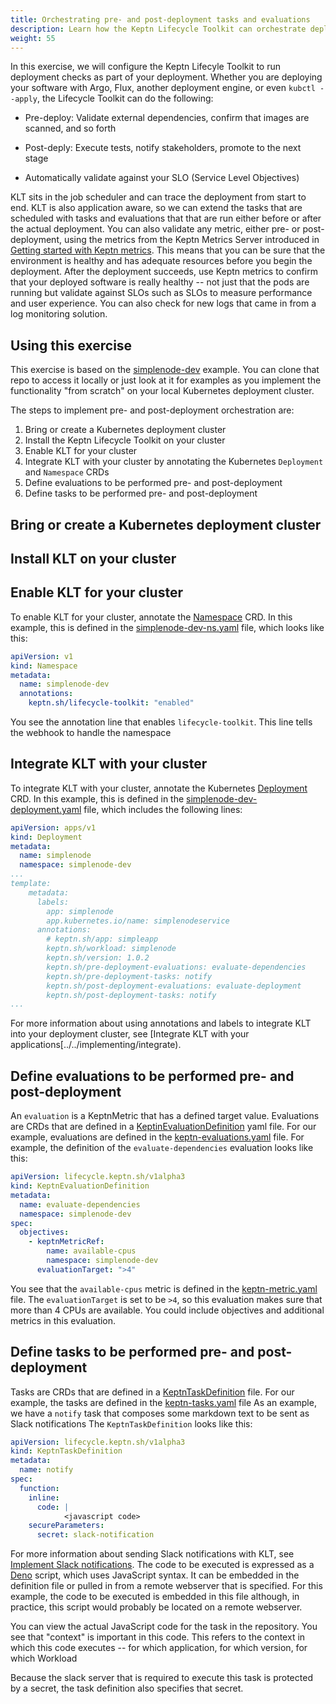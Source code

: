 ```yaml
---
title: Orchestrating pre- and post-deployment tasks and evaluations
description: Learn how the Keptn Lifecycle Toolkit can orchestrate deployment checks.
weight: 55
---
```


In this exercise, we will configure the Keptn Lifecyle Toolkit
to run deployment checks as part of your deployment.
Whether you are deploying your software with
Argo, Flux, another deployment engine, or even `kubctl --apply`,
the Lifecycle Toolkit can do the following:

* Pre-deploy: Validate external dependencies,
  confirm that images are scanned, and so forth

* Post-deply: Execute tests, notify stakeholders,
  promote to the next stage

* Automatically validate against your SLO (Service Level Objectives)


KLT sits in the job scheduler and can trace the deployment
from start to end.
KLT is also application aware,
so we can extend the tasks that are scheduled
with tasks and evaluations that
that are run either before or after the actual deployment.
You can also validate any metric,
either pre- or post-deployment,
using the metrics from the Keptn Metrics Server introduced in
[Getting started with Keptn metrics](../metrics).
This means that you can be sure that the environment is healthy
and has adequate resources before you begin the deployment.
After the deployment succeeds,
use Keptn metrics to confirm that your deployed software is really healthy --
not just that the pods are running but validate against SLOs
such as SLOs to measure performance and user experience.
You can also check for new logs that came in from a log monitoring solution.

## Using this exercise

This exercise is based on the
[simplenode-dev](https://github.com/keptn-sandbox/klt-on-k3s-with-argocd)
example.
You can clone that repo to access it locally
or just look at it for examples
as you implement the functionality "from scratch"
on your local Kubernetes deployment cluster.

The steps to implement pre- and post-deployment orchestration are:

1. Bring or create a Kubernetes deployment cluster
1. Install the Keptn Lifecycle Toolkit on your cluster
1. Enable KLT for your cluster
1. Integrate KLT with your cluster by annotating
   the Kubernetes `Deployment` and `Namespace` CRDs
1. Define evaluations to be performed pre- and post-deployment
1. Define tasks to be performed pre- and post-deployment

## Bring or create a Kubernetes deployment cluster

## Install KLT on your cluster

## Enable KLT for your cluster

To enable KLT for your cluster, annotate the
[Namespace](https://kubernetes.io/docs/concepts/overview/working-with-objects/namespaces/)
CRD.
In this example, this is defined in the
[simplenode-dev-ns.yaml](https://github.com/keptn-sandbox/klt-on-k3s-with-argocd/blob/main/simplenode-dev/simplenode-dev-ns.yaml)
file, which looks like this:

```yaml
apiVersion: v1
kind: Namespace
metadata:
  name: simplenode-dev
  annotations:
    keptn.sh/lifecycle-toolkit: "enabled"
```

You see the annotation line that enables `lifecycle-toolkit`.
This line tells the webhook to handle the namespace

## Integrate KLT with your cluster

To integrate KLT with your cluster, annotate the Kubernetes
[Deployment](https://kubernetes.io/docs/concepts/workloads/controllers/deployment/)
CRD.
In this example, this is defined in the
[simplenode-dev-deployment.yaml](https://github.com/keptn-sandbox/klt-on-k3s-with-argocd/blob/main/simplenode-dev/simplenode-dev-deployment.yaml)
file, which includes the following lines:

```yaml
apiVersion: apps/v1
kind: Deployment
metadata:
  name: simplenode
  namespace: simplenode-dev
...
template:
    metadata:
      labels:
        app: simplenode
        app.kubernetes.io/name: simplenodeservice
      annotations:
        # keptn.sh/app: simpleapp
        keptn.sh/workload: simplenode
        keptn.sh/version: 1.0.2
        keptn.sh/pre-deployment-evaluations: evaluate-dependencies
        keptn.sh/pre-deployment-tasks: notify
        keptn.sh/post-deployment-evaluations: evaluate-deployment
        keptn.sh/post-deployment-tasks: notify
...
```

For more information about using annotations and labels
to integrate KLT into your deployment cluster, see
[Integrate KLT with your applications[../../implementing/integrate).

## Define evaluations to be performed pre- and post-deployment

An `evaluation` is a KeptnMetric that has a defined target value.
Evaluations are CRDs that are defined in a
[KeptinEvaluationDefinition](../../yaml-crd-ref/evaluationdefinition.md)
yaml file.
For our example, evaluations are defined in the
[keptn-evaluations.yaml](https://github.com/keptn-sandbox/klt-on-k3s-with-argocd/blob/main/simplenode-dev/keptn-evaluations.yaml) file.
For example, the definition of the `evaluate-dependencies` evaluation
looks like this:

```yaml
apiVersion: lifecycle.keptn.sh/v1alpha3
kind: KeptnEvaluationDefinition
metadata:
  name: evaluate-dependencies
  namespace: simplenode-dev
spec:
  objectives:
    - keptnMetricRef:
        name: available-cpus
        namespace: simplenode-dev
      evaluationTarget: ">4"
```

You see that the `available-cpus` metric is defined in the
[keptn-metric.yaml](https://github.com/keptn-sandbox/klt-on-k3s-with-argocd/blob/main/simplenode-dev/keptn-metric.yaml)
file.
The `evaluationTarget` is set to be `>4`,
so this evaluation makes sure that more than 4 CPUs are available.
You could include objectives and additional metrics in this evaluation.

## Define tasks to be performed pre- and post-deployment

Tasks are CRDs that are defined in a
[KeptnTaskDefinition](../../yaml-crd-ref/taskdefinition.md)
file.
For our example, the tasks are defined in the
[keptn-tasks.yaml](https://github.com/keptn-sandbox/klt-on-k3s-with-argocd/blob/main/simplenode-dev/keptn-tasks.yaml)
file
As an example,
we have a `notify` task that composes some markdown text
to be sent as Slack notifications
The `KeptnTaskDefinition` looks like this:

```yaml
apiVersion: lifecycle.keptn.sh/v1alpha3
kind: KeptnTaskDefinition
metadata:
  name: notify
spec:
  function:
    inline:
      code: | 
            <javascript code>
    secureParameters:
      secret: slack-notification
```

For more information about sending Slack notifications with KLT, see
[Implement Slack notifications](../../implementing/slack.md).
The code to be executed is expressed as a
[Deno](https://deno.land/)
script, which uses JavaScript syntax.
It can be embedded in the definition file
or pulled in from a remote webserver that is specified.
For this example, the code to be executed is embedded in this file
although, in practice,
this script would probably be located on a remote webserver.

You can view the actual JavaScript code for the task in the repository.
You see that "context" is important in this code.
This refers to the context in which this code executes --
for which application, for which version, for which Workload

Because the slack server that is required to execute this task
is protected by a secret, the task definition also specifies that secret.

